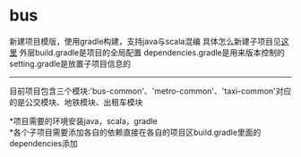 # bus
新建项目模版，使用gradle构建，支持java与scala混编
 具体怎么新建子项目见[这里](https://github.com/konvish/template/wiki/%E5%88%9B%E5%BB%BA%E5%AD%90%E9%A1%B9%E7%9B%AE)
 外层build.gradle是项目的全局配置
 dependencies.gradle是用来版本控制的
 setting.gradle是放置子项目信息的

---
目前项目包含三个模块:'bus-common'、'metro-common'、'taxi-common'对应的是公交模块、地铁模块、出租车模块

>
*项目需要的环境安装java，scala，gradle<br>
*各个子项目需要添加各自的依赖直接在各自的项目区build.gradle里面的dependencies添加
